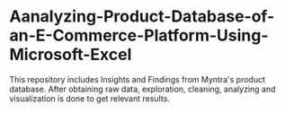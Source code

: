 # Aanalyzing-Product-Database-of-an-E-Commerce-Platform-Using-Microsoft-Excel
This repository includes Insights and Findings from Myntra's product database. After obtaining raw data, exploration, cleaning, analyzing and visualization is done to get relevant results. 
